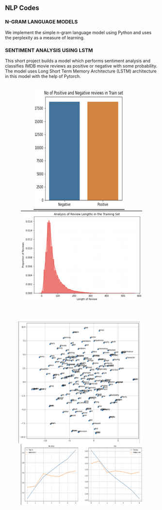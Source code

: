 <h2> NLP Codes </h2>

### N-GRAM LANGUAGE MODELS
We implement the simple n-gram language model using Python and uses the perplexity as a measure of learning.


### SENTIMENT ANALYSIS USING LSTM

This short project builds a model which performs sentiment analysis and classifies IMDB movie reviews as positive or negative with some probability.
The model uses Long Short Term Memory Architecture (LSTM) architecture in this model with the help of Pytorch.
</br></br>
<p float="left" align="middle">
  <img src="images/pic1.png" width="300" height="400"/>
  &nbsp;
  &nbsp;
  <img src="images/pic2.png" width="400" height="300"/> 
</p>
</br></br>
<p float="left" align="middle">
  <img src="images/pic3.png" width="400" height="400"/>
  &nbsp;
  &nbsp;
  <img src="images/pic4.png" width="400" height="200"/> 
</p>
